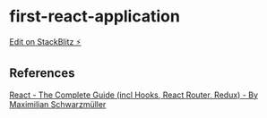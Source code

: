 # first-react-application

[Edit on StackBlitz ⚡️](https://stackblitz.com/edit/first-react-application)

## References
[React - The Complete Guide (incl Hooks, React Router, Redux) - By Maximilian Schwarzmüller](https://www.udemy.com/course/react-the-complete-guide-incl-redux/)
